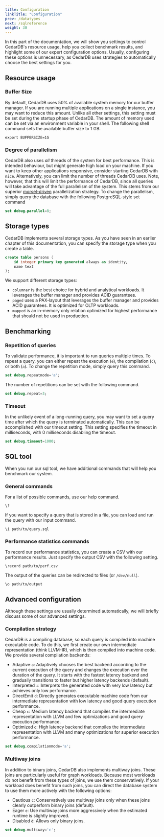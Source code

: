 ```yaml
---
title: Configuration
linkTitle: "Configuration"
prev: /datatypes
next: /sqlreference
weight: 30
---
```


In this part of the documentation, we will show you settings to control CedarDB's resource usage, help you collect benchmark results, and highlight some of our expert configuration options.
Usually, configuring these options is unnecessary, as CedarDB uses strategies to automatically choose the best settings for you.


## Resource usage

### Buffer Size

By default, CedarDB uses 50% of available system memory for our buffer manager.
If you are running multiple applications on a single instance, you may want to reduce this amount.
Unlike all other settings, this setting must be set during the startup phase of CedarDB.
The amount of memory used can be set via an environment variable in your shell.
The following shell command sets the available buffer size to 1 GB.

```shell
export BUFFERSIZE=1G
```

### Degree of parallelism

CedarDB also uses *all* threads of the system for best performance.
This is intended behaviour, but might generate high load on your machine.
If you want to keep other applications responsive, consider starting CedarDB with `nice`.
Alternatively, you can limit the number of threads CedarDB uses.
Note, however, that this will limit the performance of CedarDB, since all queries will take advantage of the full parallelism of the system.
This stems from our superior [morsel-driven](https://db.in.tum.de/~leis/papers/morsels.pdf) parallelization strategy.
To change the parallelism, simply query the database with the following PostgreSQL-style set command

```sql
set debug.parallel=8;
```

## Storage types

CedarDB implements several storage types.
As you have seen in an earlier chapter of this documentation, you can specify the storage type when you create a table.

```sql
create table persons (
    id integer primary key generated always as identity,
    name text
);
```

We support different storage types:
  - `columnar` is the best choice for hybrid and analytical workloads. It leverages the buffer manager and provides ACID guarantees.
  - `paged` uses a PAX-layout that leverages the buffer manager and provides ACID guarantees. It is optimized for OLTP workloads.
  - `mapped` is an in-memory only relation optimized for highest performance that should not be used in production.


## Benchmarking


### Repetition of queries

To validate performance, it is important to run queries multiple times.
To repeat a query, you can either repeat the execution (`e`), the compilation (`c`), or both (`a`).
To change the repetition mode, simply query this command.

```sql
set debug.repeatmode='a';
```

The number of repetitions can be set with the following command.

```sql
set debug.repeat=3;
```


### Timeout

In the unlikely event of a long-running query, you may want to set a query time after which the query is terminated automatically.
This can be accomplished with our timeout setting.
This setting specifies the timeout in milliseconds, with 0 milliseconds disabling the timeout.

```sql
set debug.timeout=1000;
```

## SQL tool

When you run our sql tool, we have additional commands that will help you benchmark our system.

### General commands

For a list of possible commands, use our help command.

```
\?
```

If you want to specify a query that is stored in a file, you can load and run the query with our input command.

```
\i path/to/query.sql
```


### Performance statistics commands


To record our performance statistics, you can create a CSV with our performance results.
Just specify the output CSV with the following setting.

```
\record path/to/perf.csv
```


The output of the queries can be redirected to files (or `/dev/null`).

```
\o path/to/output
```


## Advanced configuration

Although these settings are usually determined automatically, we will briefly discuss some of our advanced settings.

### Compilation strategy

CedarDB is a compiling database, so each query is compiled into machine executable code.
To do this, we first create our own intermediate representation (think LLVM-IR), which is then compiled into machine code.
We provide several compilation backends:
  - Adaptive `a`: Adaptively chooses the best backend according to the current execution of the query and changes the execution over the duration of the query. It starts with the fastest latency backend and gradually transitions to faster but higher latency backends (default).
  - Interpreted `i`: Interprets the generated code with very low latency but achieves only low performance.
  - DirectEmit `d`: Directly generates executable machine code from our intermediate representation with low latency and good query execution performance.
  - Cheap `c`: Medium latency backend that compiles the intermediate representation with LLVM and few optimizations and good query execution performance.
  - Optimized `o`: High latency backend that compiles the intermediate representation with LLVM and many optimizations for superior execution performance.


```sql
set debug.compilationmode='a';
```

### Multiway joins

In addition to binary joins, CedarDB also implements multiway joins.
These joins are particularly useful for graph workloads.
Because most workloads do not benefit from these types of joins, we use them conservatively.
If your workload does benefit from such joins, you can direct the database system to use them more actively with the following options:
  - Cautious `c`: Conservatively use multiway joins only when these joins clearly outperform binary joins (default).
  - Eager `e`: Use multiway joins more aggressively when the estimated runtime is slightly improved.
  - Disabled `d`: Allows only binary joins.

```sql
set debug.multiway='c';
```

